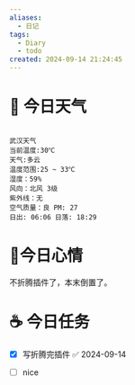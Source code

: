 ```yaml
---
aliases:
  - 日记
tags:
  - Diary
  - todo
created: 2024-09-14 21:24:45
---
```

# 🌅 今日天气

```
 
武汉天气
当前温度:30℃
天气:多云
温度范围:25 ~ 33℃
湿度：59%
风向：北风 3级
紫外线：无
空气质量：良 PM: 27
日出: 06:06 日落: 18:29
```

# 🍋今日心情

不折腾插件了，本末倒置了。
# ☕ 今日任务

- [x] 写折腾完插件 ✅ 2024-09-14
- [ ] nice

